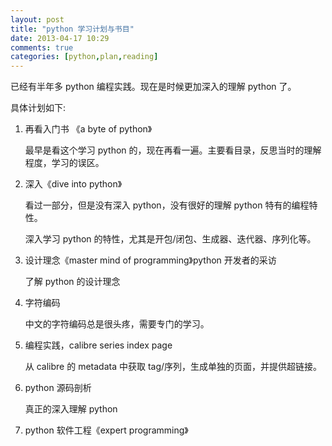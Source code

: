 ```yaml
---
layout: post
title: "python 学习计划与书目"
date: 2013-04-17 10:29
comments: true
categories: [python,plan,reading]
---
```


已经有半年多 python 编程实践。现在是时候更加深入的理解 python 了。

具体计划如下:

<!--more-->

1. 再看入门书 《a byte of python》

    最早是看这个学习 python 的，现在再看一遍。主要看目录，反思当时的理解程度，学习的误区。

2. 深入《dive into python》

    看过一部分，但是没有深入 python，没有很好的理解 python 特有的编程特性。

    深入学习 python 的特性，尤其是开包/闭包、生成器、迭代器、序列化等。

3. 设计理念《master mind of programming》python 开发者的采访

    了解 python 的设计理念

4. 字符编码

    中文的字符编码总是很头疼，需要专门的学习。

5. 编程实践，calibre series index page

    从 calibre 的 metadata 中获取 tag/序列，生成单独的页面，并提供超链接。

6. python 源码剖析

    真正的深入理解 python

7. python 软件工程《expert programming》
